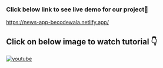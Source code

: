 ### Click below link to see live demo for our project🔗
https://news-app-becodewala.netlify.app/


## **Click on below image to watch tutorial** 👇


[![youtube](https://img.youtube.com/vi/eaFcKp20Fcc/0.jpg)](https://www.youtube.com/watch?v=eaFcKp20Fcc)
